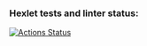 ### Hexlet tests and linter status:
[![Actions Status](https://github.com/Ramilko37/layout-designer-positioning-project-56/actions/workflows/hexlet-check.yml/badge.svg)](https://github.com/Ramilko37/layout-designer-positioning-project-56/actions)
